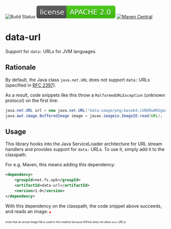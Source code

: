 ![Build Status](https://github.com/opwvhk/data-url/workflows/Java%20CI%20with%20Maven/badge.svg)
[![license](doc/license-APACHE-2.0-brightgreen.svg)](https://www.apache.org/licenses/LICENSE-2.0.html)
[![Maven Central](https://maven-badges.herokuapp.com/maven-central/net.sf.opk/data-url/badge.svg)](https://maven-badges.herokuapp.com/maven-central/net.sf.opk/data-url)

# data-url

Support for `data:` URLs for JVM languages.


## Rationale

By default, the Java class `java.net.URL` does not support `data:` URLs (specified in [RFC 2397](https://www.ietf.org/rfc/rfc2397.txt)).

As a result, code snippets like this throw a `MalformedURLException` (unknown protocol) on the first line:

```java
java.net.URL url = new java.net.URL("data:image/png;base64,iVBORw0KGgoAAAANSUhEUgAAAAUAAAAFCAYAAACNbyblAAAAHElEQVQI12P4//8/w38GIAXDIBKE0DHxgljNBAAO9TXL0Y4OHwAAAABJRU5ErkJggg==");
java.awt.image.BufferedImage image = javax.imageio.ImageIO.read(URL);
```

## Usage

This library hooks into the Java ServiceLoader architecture for URL stream handlers and provides support for `data:` URLs.
To use it, simply add it to the classpath.

For e.g. Maven, this means adding this dependency:

```xml
<dependency>
	<groupId>net.fs.opk</groupId>
	<artifactId>data-url</artifactId>
	<version>1.0</version>
</dependency>
```

With this dependency on the classpath, the code snippet above succeeds, and reads an image: ![red dot](doc/red-dot-5px.png "red dot")

<span style="font-size: 0.6em">(note that an actual image file is used in this readme because GitHub does not allow `data:`URLs)</span>
